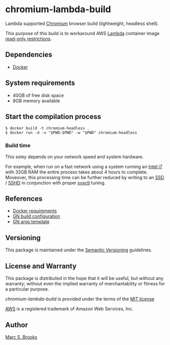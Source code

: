# chromium-lambda-build

Lambda supported [Chromium](https://opensource.google/projects/chromium) browser build (lightweight, headless shell).

This purpose of this build is to workaround AWS [Lambda](https://docs.aws.amazon.com/lambda/latest/dg/welcome.html) container image [read-only restrictions](https://docs.aws.amazon.com/lambda/latest/dg/images-create.html#images-reqs).

## Dependencies

- [Docker](https://www.docker.com/get-started)

## System requirements

- 40GB of free disk space
- 8GB memory available

## Start the compilation process

    $ docker build -t chromium-headless .
    $ docker run -d -v "$PWD:$PWD" -w "$PWD" chromium-headless

### Build time

This soley depends on your network speed and system hardware.

For example, when run on a fast network using a system running an [Intel i7](https://www.intel.com/content/www/us/en/products/details/processors/core/i7.html) with 32GB RAM the entire process takes about 4 hours to complete.  Moveover, this processing time can be further reduced by writing to an [SSD](https://en.wikipedia.org/wiki/Solid-state_drive) / [SSHD](https://en.wikipedia.org/wiki/Hybrid_drive) in conjunction with proper [sysctl](https://www.golinuxcloud.com/sysctl-config-for-high-performance-servers) tuning.

## References

- [Docker requirements](https://chromium.googlesource.com/chromium/src/+/main/docs/linux/build_instructions.md#Docker-requirements)
- [GN build configuration](https://www.chromium.org/developers/gn-build-configuration)
- [GN args template](https://source.chromium.org/chromium/chromium/src/+/main:build/args/headless.gn)

## Versioning

This package is maintained under the [Semantic Versioning](https://semver.org) guidelines.

## License and Warranty

This package is distributed in the hope that it will be useful, but without any warranty; without even the implied warranty of merchantability or fitness for a particular purpose.

_chromium-lambda-build_ is provided under the terms of the [MIT license](http://www.opensource.org/licenses/mit-license.php)

[AWS](https://aws.amazon.com) is a registered trademark of Amazon Web Services, Inc.

## Author

[Marc S. Brooks](https://github.com/nuxy)
